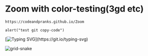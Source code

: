 # Zoom with color-testing(3gd etc)
```
https://codeandpranks.github.io/Zoom
```
```
alert("test git copy-code")
```

[![Typing SVG](https://readme-typing-svg.demolab.com?font=Fira+Code&duration=3000&pause=500&color=F7697A&background=A1A1A100&width=435&lines=Welcome+to+code+and+pranks%2C+;a+live+test+page+for++code+fun.)](https://git.io/typing-svg)


![grid-snake](https://user-images.githubusercontent.com/94220731/198875879-db8010bf-01c8-4f34-98c7-3dd8a0a6e734.svg)
